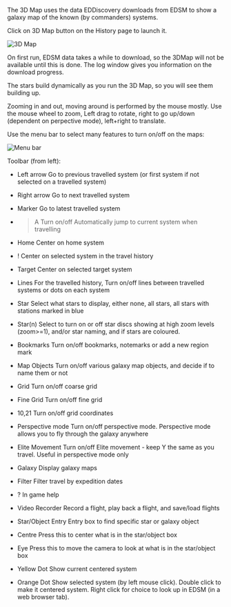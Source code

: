 The 3D Map uses the data EDDiscovery downloads from EDSM to show a galaxy map of the known (by commanders) systems. 

Click on 3D Map button on the History page to launch it.

![3D Map](http://i.imgur.com/PK5Vnow.png)

On first run, EDSM data takes a while to download, so the 3DMap will not be available until this is done.  The log window gives you information on the download progress.

The stars build dynamically as you run the 3D Map, so you will see them building up.

Zooming in and out, moving around is performed by the mouse mostly.  Use the mouse wheel to zoom, Left drag to rotate, right to go up/down (dependent on perpective mode), left+right to translate.

Use the menu bar to select many features to turn on/off on the maps:

![Menu bar](http://i.imgur.com/2qTou0G.png)

Toolbar (from left):

* Left arrow	Go to previous travelled system (or first system if not selected on a travelled system)
* Right arrow	Go to next travelled system
* Marker	Go to latest travelled system
* >A	Turn on/off Automatically jump to current system when travelling
* Home	Center on home system
* !	Center on selected system in the travel history
* Target	Center on selected target system
* Lines	For the travelled history, Turn on/off lines between travelled systems or dots on each system
* Star	Select what stars to display, either none, all stars, all stars with stations marked in blue
* Star(n)	Select to turn on or off star discs showing at high zoom levels (zoom>=1), and/or star naming, and if stars are coloured.
* Bookmarks	Turn on/off bookmarks, notemarks or add a new region mark
* Map Objects	Turn on/off various galaxy map objects, and decide if to name them or not
* Grid	Turn on/off coarse grid
* Fine Grid	Turn on/off fine grid
* 10,21	Turn on/off grid coordinates
* Perspective mode	Turn on/off perspective mode.  Perspective mode allows you to fly through the galaxy anywhere
* Elite Movement	Turn on/off Elite movement - keep Y the same as you travel. Useful in perspective mode only
* Galaxy	Display galaxy maps
* Filter	Filter travel by expedition dates
* ?	In game help
	
* Video Recorder	Record a flight, play back a flight, and save/load flights
* Star/Object Entry	Entry box to find specific star or galaxy object
* Centre	Press this to center what is in the star/object box
* Eye	Press this to move the camera to look at what is in the star/object box
* Yellow Dot	Show current centered system 
* Orange Dot	Show selected system (by left mouse click).  Double click to make it centered system. Right click for choice to look up in EDSM (in a web browser tab).

